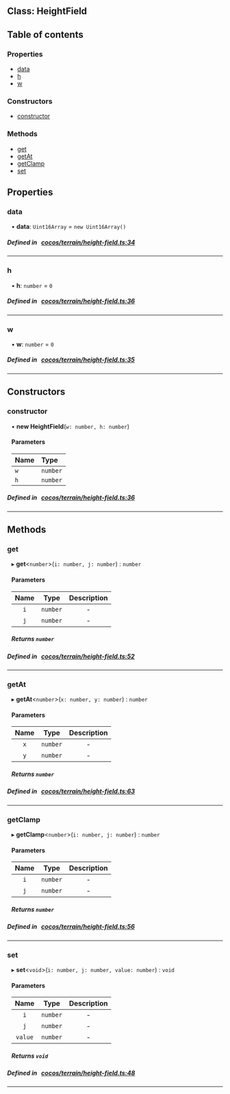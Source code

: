 
## Class: HeightField





<div class="table-of-content">
<h2>Table of contents</h2>


### Properties

- [ data](#data)
- [ h](#h)
- [ w](#w)

### Constructors

- [ constructor](#constructor)

### Methods

- [ get](#get)
- [ getAt](#getAt)
- [ getClamp](#getClamp)
- [ set](#set)
</div>

## Properties


### data
<div style="margin-left: 10px;">




•  **data**:
`Uint16Array`  = `new Uint16Array()`
</div>

##### Defined in &nbsp;   [cocos/terrain/height-field.ts:34](https://github.com/cocos-creator/engine/blob/c7bf6b8a9/cocos/terrain/height-field.ts#L34)&nbsp;


___


### h
<div style="margin-left: 10px;">




•  **h**:
`number`  = `0`
</div>

##### Defined in &nbsp;   [cocos/terrain/height-field.ts:36](https://github.com/cocos-creator/engine/blob/c7bf6b8a9/cocos/terrain/height-field.ts#L36)&nbsp;


___


### w
<div style="margin-left: 10px;">




•  **w**:
`number`  = `0`
</div>

##### Defined in &nbsp;   [cocos/terrain/height-field.ts:35](https://github.com/cocos-creator/engine/blob/c7bf6b8a9/cocos/terrain/height-field.ts#L35)&nbsp;


___

<!---->
## Constructors


### constructor
<div style="margin-left: 10px;">

• **new HeightField**(`w: number, h: number`)

#### Parameters

| Name | Type |
| :------ | :------ |
| `w` | `number` |
| `h` | `number` |
</div>

##### Defined in &nbsp;   [cocos/terrain/height-field.ts:36](https://github.com/cocos-creator/engine/blob/c7bf6b8a9/cocos/terrain/height-field.ts#L36)&nbsp;


---

<!---->
## Methods

### get

<div style="margin-left: 10px;">

▸   **get**<`number`\>(`i: number, j: number`) : `number`



#### Parameters

| Name | Type | Description |
| :------: | :------: | :------: |
| `i` | `number` | - |
| `j` | `number` | - |


##### Returns `number`
</div>

##### Defined in &nbsp;   [cocos/terrain/height-field.ts:52](https://github.com/cocos-creator/engine/blob/c7bf6b8a9/cocos/terrain/height-field.ts#L52)&nbsp;
___
### getAt

<div style="margin-left: 10px;">

▸   **getAt**<`number`\>(`x: number, y: number`) : `number`



#### Parameters

| Name | Type | Description |
| :------: | :------: | :------: |
| `x` | `number` | - |
| `y` | `number` | - |


##### Returns `number`
</div>

##### Defined in &nbsp;   [cocos/terrain/height-field.ts:63](https://github.com/cocos-creator/engine/blob/c7bf6b8a9/cocos/terrain/height-field.ts#L63)&nbsp;
___
### getClamp

<div style="margin-left: 10px;">

▸   **getClamp**<`number`\>(`i: number, j: number`) : `number`



#### Parameters

| Name | Type | Description |
| :------: | :------: | :------: |
| `i` | `number` | - |
| `j` | `number` | - |


##### Returns `number`
</div>

##### Defined in &nbsp;   [cocos/terrain/height-field.ts:56](https://github.com/cocos-creator/engine/blob/c7bf6b8a9/cocos/terrain/height-field.ts#L56)&nbsp;
___
### set

<div style="margin-left: 10px;">

▸   **set**<`void`\>(`i: number, j: number, value: number`) : `void`



#### Parameters

| Name | Type | Description |
| :------: | :------: | :------: |
| `i` | `number` | - |
| `j` | `number` | - |
| `value` | `number` | - |


##### Returns `void`
</div>

##### Defined in &nbsp;   [cocos/terrain/height-field.ts:48](https://github.com/cocos-creator/engine/blob/c7bf6b8a9/cocos/terrain/height-field.ts#L48)&nbsp;
___
<!---->



